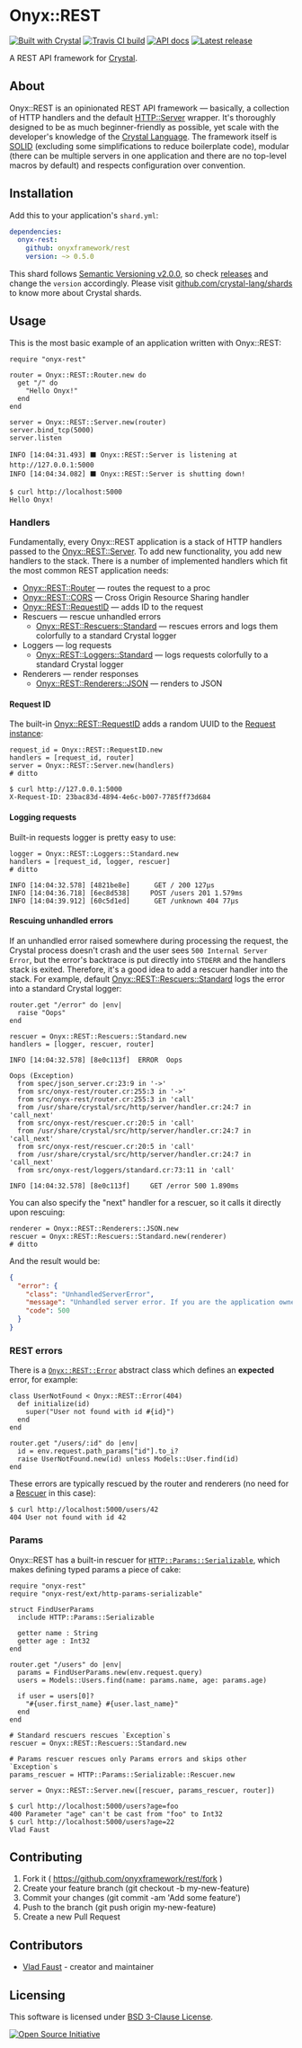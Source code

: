 # Onyx::REST

[![Built with Crystal](https://img.shields.io/badge/built%20with-crystal-000000.svg?style=flat-square)](https://crystal-lang.org/)
[![Travis CI build](https://img.shields.io/travis/onyxframework/rest/master.svg?style=flat-square)](https://travis-ci.org/onyxframework/rest)
[![API docs](https://img.shields.io/badge/api_docs-online-brightgreen.svg?style=flat-square)](https://api.onyxframework.org/rest)
[![Latest release](https://img.shields.io/github/release/onyxframework/rest.svg?style=flat-square)](https://github.com/onyxframework/rest/releases)

A REST API framework for [Crystal](https://crystal-lang.org).

## About

Onyx::REST is an opinionated REST API framework — basically, a collection of HTTP handlers and the default [HTTP::Server](https://crystal-lang.org/api/HTTP/Server.html) wrapper. It's thoroughly designed to be as much beginner-friendly as possible, yet scale with the developer's knowledge of the [Crystal Language](https://crystal-lang.org). The framework itself is [SOLID](https://en.wikipedia.org/wiki/SOLID) (excluding some simplifications to reduce boilerplate code), modular (there can be multiple servers in one application and there are no top-level macros by default) and respects configuration over convention.

## Installation

Add this to your application's `shard.yml`:

```yaml
dependencies:
  onyx-rest:
    github: onyxframework/rest
    version: ~> 0.5.0
```

This shard follows [Semantic Versioning v2.0.0](http://semver.org/), so check [releases](https://github.com/onyxframework/rest/releases) and change the `version` accordingly. Please visit [github.com/crystal-lang/shards](https://github.com/crystal-lang/shards) to know more about Crystal shards.

## Usage

This is the most basic example of an application written with Onyx::REST:

```crystal
require "onyx-rest"

router = Onyx::REST::Router.new do
  get "/" do
    "Hello Onyx!"
  end
end

server = Onyx::REST::Server.new(router)
server.bind_tcp(5000)
server.listen
```

```console
INFO [14:04:31.493] ⬛ Onyx::REST::Server is listening at http://127.0.0.1:5000
INFO [14:04:34.082] ⬛ Onyx::REST::Server is shutting down!
```

```console
$ curl http://localhost:5000
Hello Onyx!
```

### Handlers

Fundamentally, every Onyx::REST application is a stack of HTTP handlers passed to the [Onyx::REST::Server](https://api.onyxframework.org/rest/Onyx/REST/Server.html). To add new functionality, you add new handlers to the stack. There is a number of implemented handlers which fit the most common REST application needs:

* [Onyx::REST::Router](https://api.onyxframework.org/rest/Onyx/REST/Router.html) — routes the request to a proc
* [Onyx::REST::CORS](https://api.onyxframework.org/rest/Onyx/REST/CORS.html) — Cross Origin Resource Sharing handler
* [Onyx::REST::RequestID](https://api.onyxframework.org/rest/Onyx/REST/RequestID.html) — adds ID to the request
* Rescuers — rescue unhandled errors
  * [Onyx::REST::Rescuers::Standard](https://api.onyxframework.org/rest/Onyx/REST/Rescuers/Standard.html) — rescues errors and logs them colorfully to a standard Crystal logger
* Loggers — log requests
  * [Onyx::REST::Loggers::Standard](https://api.onyxframework.org/rest/Onyx/REST/Loggers/Standard.html) — logs requests colorfully to a standard Crystal logger
* Renderers — render responses
  * [Onyx::REST::Renderers::JSON](https://api.onyxframework.org/rest/Onyx/REST/Renderers/JSON.html) — renders to JSON

#### Request ID

The built-in [Onyx::REST::RequestID](https://api.onyxframework.org/rest/Onyx/REST/RequestID.html) adds a random UUID to the [Request instance](https://api.onyxframework.org/rest/HTTP/Request.html):

```crystal
request_id = Onyx::REST::RequestID.new
handlers = [request_id, router]
server = Onyx::REST::Server.new(handlers)
# ditto
```

```console
$ curl http://127.0.0.1:5000
X-Request-ID: 23bac83d-4894-4e6c-b007-7785ff73d684
```

#### Logging requests

Built-in requests logger is pretty easy to use:

```crystal
logger = Onyx::REST::Loggers::Standard.new
handlers = [request_id, logger, rescuer]
# ditto
```

```console
INFO [14:04:32.578] [4821be8e]      GET / 200 127μs
INFO [14:04:36.718] [6ec8d538]     POST /users 201 1.579ms
INFO [14:04:39.912] [60c5d1ed]      GET /unknown 404 77μs
```

#### Rescuing unhandled errors

If an unhandled error raised somewhere during processing the request, the Crystal process doesn't crash and the user sees `500 Internal Server Error`, but the error's backtrace is put directly into `STDERR` and the handlers stack is exited. Therefore, it's a good idea to add a rescuer handler into the stack. For example, default [Onyx::REST::Rescuers::Standard](https://api.onyxframework.org/rest/Onyx/REST/Rescuers/Standard.html) logs the error into a standard Crystal logger:

```crystal
router.get "/error" do |env|
  raise "Oops"
end

rescuer = Onyx::REST::Rescuers::Standard.new
handlers = [logger, rescuer, router]
```

```console
INFO [14:04:32.578] [8e0c113f]  ERROR  Oops

Oops (Exception)
  from spec/json_server.cr:23:9 in '->'
  from src/onyx-rest/router.cr:255:3 in '->'
  from src/onyx-rest/router.cr:255:3 in 'call'
  from /usr/share/crystal/src/http/server/handler.cr:24:7 in 'call_next'
  from src/onyx-rest/rescuer.cr:20:5 in 'call'
  from /usr/share/crystal/src/http/server/handler.cr:24:7 in 'call_next'
  from src/onyx-rest/rescuer.cr:20:5 in 'call'
  from /usr/share/crystal/src/http/server/handler.cr:24:7 in 'call_next'
  from src/onyx-rest/loggers/standard.cr:73:11 in 'call'

INFO [14:04:32.578] [8e0c113f]     GET /error 500 1.890ms
```

You can also specify the "next" handler for a rescuer, so it calls it directly upon rescuing:

```crystal
renderer = Onyx::REST::Renderers::JSON.new
rescuer = Onyx::REST::Rescuers::Standard.new(renderer)
# ditto
```

And the result would be:

```json
{
  "error": {
    "class": "UnhandledServerError",
    "message": "Unhandled server error. If you are the application owner, see the logs for details",
    "code": 500
  }
}
```

### REST errors

There is a [`Onyx::REST::Error`](https://api.onyxframework.org/rest/Onyx/REST/Error.html) abstract class which defines an **expected** error, for example:

```crystal
class UserNotFound < Onyx::REST::Error(404)
  def initialize(id)
    super("User not found with id #{id}")
  end
end

router.get "/users/:id" do |env|
  id = env.request.path_params["id"].to_i?
  raise UserNotFound.new(id) unless Models::User.find(id)
end
```

These errors are typically rescued by the router and renderers (no need for a [Rescuer](https://api.onyxframework.org/rest/Onyx/REST/Rescuer.html) in this case):

```console
$ curl http://localhost:5000/users/42
404 User not found with id 42
```

### Params

Onyx::REST has a built-in rescuer for [`HTTP::Params::Serializable`](https://github.com/vladfaust/http-params-serializable), which makes defining typed params a piece of cake:

```crystal
require "onyx-rest"
require "onyx-rest/ext/http-params-serializable"

struct FindUserParams
  include HTTP::Params::Serializable

  getter name : String
  getter age : Int32
end

router.get "/users" do |env|
  params = FindUserParams.new(env.request.query)
  users = Models::Users.find(name: params.name, age: params.age)

  if user = users[0]?
    "#{user.first_name} #{user.last_name}"
  end
end

# Standard rescuers rescues `Exception`s
rescuer = Onyx::REST::Rescuers::Standard.new

# Params rescuer rescues only Params errors and skips other `Exception`s
params_rescuer = HTTP::Params::Serializable::Rescuer.new

server = Onyx::REST::Server.new([rescuer, params_rescuer, router])
```

```console
$ curl http://localhost:5000/users?age=foo
400 Parameter "age" can't be cast from "foo" to Int32
$ curl http://localhost:5000/users?age=22
Vlad Faust
```

## Contributing

1. Fork it ( https://github.com/onyxframework/rest/fork )
2. Create your feature branch (git checkout -b my-new-feature)
3. Commit your changes (git commit -am 'Add some feature')
4. Push to the branch (git push origin my-new-feature)
5. Create a new Pull Request

## Contributors

- [Vlad Faust](https://github.com/vladfaust) - creator and maintainer

## Licensing

This software is licensed under [BSD 3-Clause License](LICENSE).

[![Open Source Initiative](https://upload.wikimedia.org/wikipedia/commons/thumb/4/42/Opensource.svg/100px-Opensource.svg.png)](https://opensource.org/licenses/BSD-3-Clause)
